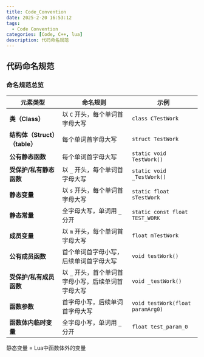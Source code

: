 ```yaml
---
title: Code_Convention
date: 2025-2-20 16:53:12
tags:
  - Code Convention
categories: [Code, C++, lua]
description: 代码命名规范
---
```


## 代码命名规范

### 命名规范总览

| 元素类型 | 命名规则 | 示例 |
| --- | --- | --- |
| **类（Class）** | 以 `C` 开头，每个单词首字母大写 | `class CTestWork` |
| **结构体（Struct）（table）** | 每个单词首字母大写 | `struct TestWork` |
| **公有静态函数** | 每个单词首字母大写 | `static void TestWork()` |
| **受保护/私有静态函数** | 以 `_` 开头，每个单词首字母大写 | `static void _TestWork()` |
| **静态变量** | 以 `s` 开头，每个单词首字母大写 | `static float sTestWork` |
| **静态常量** | 全字母大写，单词用 `_` 分开 | `static const float TEST_WORK` |
| **成员变量** | 以 `m` 开头，每个单词首字母大写 | `float mTestWork` |
| **公有成员函数** | 首个单词首字母小写，后续单词首字母大写 | `void testWork()` |
| **受保护/私有成员函数** | 以 `_` 开头，首个单词首字母小写，后续单词首字母大写 | `void _testWork()` |
| **函数参数** | 首字母小写，后续单词首字母大写 | `void testWork(float paramArg0)` |
| **函数体内临时变量** | 全字母小写，单词用 `_` 分开 | `float test_param_0` |

静态变量 = Lua中函数体外的变量